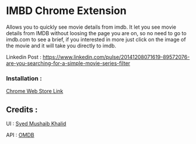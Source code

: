 # IMBD Chrome Extension
Allows you to quickly see movie details from imdb. It let you see movie details from IMDB without loosing the page you are on, so no need to go to imdb.com to see a brief, if you interested in more just click on the image of the movie and it will take you directly to imdb.

Linkedin Post : https://www.linkedin.com/pulse/20141208071619-89572076-are-you-searching-for-a-simple-movie-series-filter

### Installation :

<a href="https://chrome.google.com/webstore/detail/imdb-unofficial/jjklpjnbopcmdeleflmpcpjeleccgmlh"> Chrome Web Store Link </a>

## Credits :

UI : <a href="https://www.facebook.com/syedmushaib">Syed Mushaib Khalid</a>

API : <a href="http://www.omdbapi.com/">OMDB</a>
